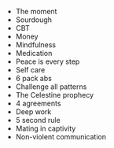 -   The moment
-   Sourdough
-   CBT
-   Money
-   Mindfulness
-   Medication
-   Peace is every step
-   Self care
-   6 pack abs
-   Challenge all patterns
-   The Celestine prophecy
-   4 agreements
-   Deep work
-   5 second rule
-   Mating in captivity
-   Non-violent communication
<!--stackedit_data:
eyJoaXN0b3J5IjpbLTEzMzI2NTA0MDQsLTYzNDM0MTk0MiwtMT
U1NjI2MjUwNl19
-->